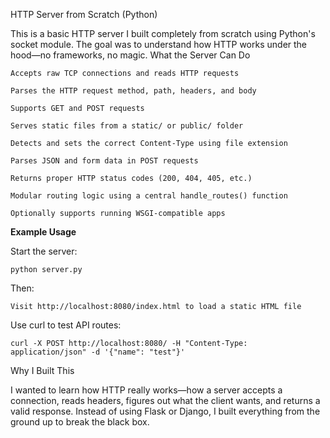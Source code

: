 HTTP Server from Scratch (Python)

This is a basic HTTP server I built completely from scratch using Python's socket module. The goal was to understand how HTTP works under the hood—no frameworks, no magic.
What the Server Can Do

    Accepts raw TCP connections and reads HTTP requests

    Parses the HTTP request method, path, headers, and body

    Supports GET and POST requests

    Serves static files from a static/ or public/ folder

    Detects and sets the correct Content-Type using file extension

    Parses JSON and form data in POST requests

    Returns proper HTTP status codes (200, 404, 405, etc.)

    Modular routing logic using a central handle_routes() function

    Optionally supports running WSGI-compatible apps

**Example Usage**

Start the server:
```
python server.py
```
Then:

    Visit http://localhost:8080/index.html to load a static HTML file


Use curl to test API routes:
```
curl -X POST http://localhost:8080/ -H "Content-Type: application/json" -d '{"name": "test"}'
```
Why I Built This

I wanted to learn how HTTP really works—how a server accepts a connection, reads headers, figures out what the client wants, and returns a valid response. Instead of using Flask or Django, I built everything from the ground up to break the black box.
